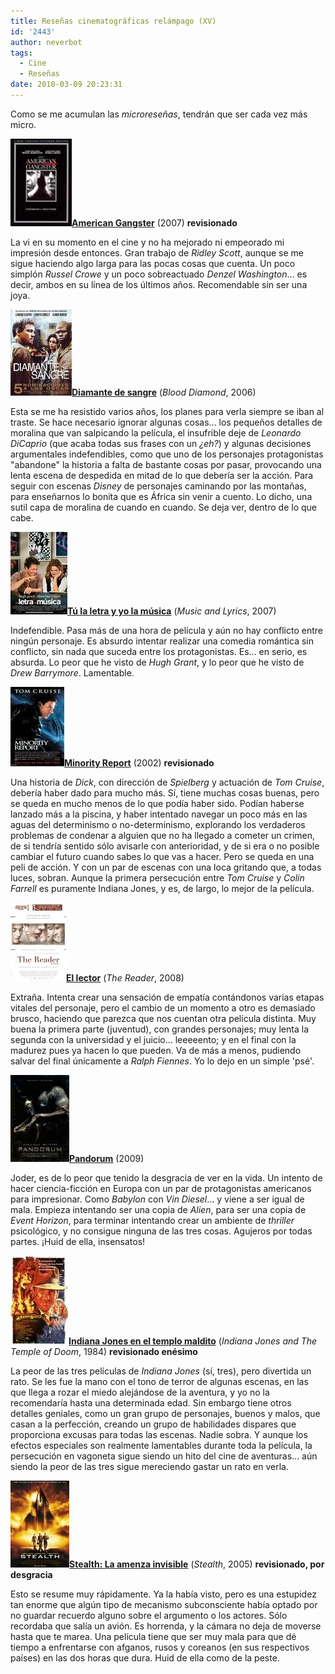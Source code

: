 ```yaml
---
title: Reseñas cinematográficas relámpago (XV)
id: '2443'
author: neverbot
tags:
  - Cine
  - Reseñas
date: 2010-03-09 20:23:31
---
```


Como se me acumulan las _microreseñas_, tendrán que ser cada vez más micro.

**![201003091943.jpg](./resenas-cinematograficas-relampago-xv/201003091943.jpg)[American Gangster](http://www.imdb.com/title/tt0765429/)** (2007) **revisionado**

La vi en su momento en el cine y no ha mejorado ni empeorado mi impresión desde entonces. Gran trabajo de _Ridley Scott_, aunque se me sigue haciendo algo larga para las pocas cosas que cuenta. Un poco simplón _Russel Crowe_ y un poco sobreactuado _Denzel Washington_... es decir, ambos en su línea de los últimos años. Recomendable sin ser una joya.

**![201003091951.jpg](./resenas-cinematograficas-relampago-xv/201003091951.jpg)[Diamante de sangre](http://www.imdb.com/title/tt0450259/)** (_Blood Diamond_, 2006)

Esta se me ha resistido varios años, los planes para verla siempre se iban al traste. Se hace necesario ignorar algunas cosas... los pequeños detalles de moralina que van salpicando la película, el insufrible deje de _Leonardo DiCaprio_ (que acaba todas sus frases con un _¿eh?_) y algunas decisiones argumentales indefendibles, como que uno de los personajes protagonistas "abandone" la historia a falta de bastante cosas por pasar, provocando una lenta escena de despedida en mitad de lo que debería ser la acción. Para seguir con escenas _Disney_ de personajes caminando por las montañas, para enseñarnos lo bonita que es África sin venir a cuento. Lo dicho, una sutil capa de moralina de cuando en cuando. Se deja ver, dentro de lo que cabe.

**![201003091953.jpg](./resenas-cinematograficas-relampago-xv/201003091953.jpg)[Tú la letra y yo la música](http://www.imdb.com/title/tt0758766/)** (_Music and Lyrics_, 2007)

Indefendible. Pasa más de una hora de película y aún no hay conflicto entre ningún personaje. Es absurdo intentar realizar una comedia romántica sin conflicto, sin nada que suceda entre los protagonistas. Es... en serio, es absurda. Lo peor que he visto de _Hugh Grant_, y lo peor que he visto de _Drew Barrymore_. Lamentable.

**![201003092000.jpg](./resenas-cinematograficas-relampago-xv/201003092000.jpg)[Minority Report](http://www.imdb.com/title/tt0181689/)** (2002) **revisionado**

Una historia de _Dick_, con dirección de _Spielberg_ y actuación de _Tom Cruise_, debería haber dado para mucho más. Sí, tiene muchas cosas buenas, pero se queda en mucho menos de lo que podía haber sido. Podían haberse lanzado más a la piscina, y haber intentado navegar un poco más en las aguas del determinismo o no-determinismo, explorando los verdaderos problemas de condenar a alguien que no ha llegado a cometer un crimen, de si tendría sentido sólo avisarle con anterioridad, y de si era o no posible cambiar el futuro cuando sabes lo que vas a hacer. Pero se queda en una peli de acción. Y con un par de escenas con una loca gritando que, a todas luces, sobran. Aunque la primera persecución entre _Tom Cruise_ y _Colin Farrell_ es puramente Indiana Jones, y es, de largo, lo mejor de la película.

**![201003092004.jpg](./resenas-cinematograficas-relampago-xv/201003092004.jpg)[El lector](http://www.imdb.com/title/tt0976051/)** (_The Reader_, 2008)

Extraña. Intenta crear una sensación de empatía contándonos varias etapas vitales del personaje, pero el cambio de un momento a otro es demasiado brusco, haciendo que parezca que nos cuentan otra película distinta. Muy buena la primera parte (juventud), con grandes personajes; muy lenta la segunda con la universidad y el juicio... leeeeento; y en el final con la madurez pues ya hacen lo que pueden. Va de más a menos, pudiendo salvar del final únicamente a _Ralph Fiennes_. Yo lo dejo en un simple 'psé'.

**![201003092007.jpg](./resenas-cinematograficas-relampago-xv/201003092007.jpg)[Pandorum](http://www.imdb.com/title/tt1188729/)** (2009)

Joder, es de lo peor que tenido la desgracia de ver en la vida. Un intento de hacer ciencia-ficción en Europa con un par de protagonistas americanos para impresionar. Como _Babylon_ con _Vin Diesel_... y viene a ser igual de mala. Empieza intentando ser una copia de _Alien_, para ser una copia de _Event Horizon_, para terminar intentando crear un ambiente de _thriller_ psicológico, y no consigue ninguna de las tres cosas. Agujeros por todas partes. ¡Huid de ella, insensatos!

**![201003092014.jpg](./resenas-cinematograficas-relampago-xv/201003092014.jpg)[Indiana Jones en el templo maldito](http://www.imdb.com/title/tt0087469/)** (_Indiana Jones and The Temple of Doom_, 1984) **revisionado enésimo**

La peor de las tres películas de _Indiana Jones_ (sí, tres), pero divertida un rato. Se les fue la mano con el tono de terror de algunas escenas, en las que llega a rozar el miedo alejándose de la aventura, y yo no la recomendaría hasta una determinada edad. Sin embargo tiene otros detalles geniales, como un gran grupo de personajes, buenos y malos, que casan a la perfección, creando un grupo de habilidades dispares que proporciona excusas para todas las escenas. Nadie sobra. Y aunque los efectos especiales son realmente lamentables durante toda la película, la persecución en vagoneta sigue siendo un hito del cine de aventuras... aún siendo la peor de las tres sigue mereciendo gastar un rato en verla.

**![201003092017.jpg](./resenas-cinematograficas-relampago-xv/201003092017.jpg)[Stealth: La amenza invisible](http://www.imdb.com/title/tt0382992/)** (_Stealth_, 2005) **revisionado, por desgracia**

Esto se resume muy rápidamente. Ya la había visto, pero es una estupidez tan enorme que algún tipo de mecanismo subconsciente había optado por no guardar recuerdo alguno sobre el argumento o los actores. Sólo recordaba que salía un avión. Es horrenda, y la cámara no deja de moverse hasta que te marea. Una película tiene que ser muy mala para que dé tiempo a enfrentarse con afganos, rusos y coreanos (en sus respectivos países) en las dos horas que dura. Huid de ella como de la peste.